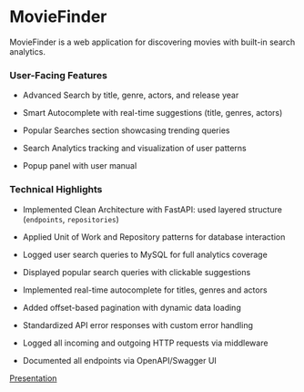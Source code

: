 # MovieFinder

MovieFinder is a web application for discovering movies with built-in search analytics.

### User-Facing Features

- Advanced Search by title, genre, actors, and release year


- Smart Autocomplete with real-time suggestions (title, genres, actors) 


- Popular Searches section showcasing trending queries


- Search Analytics tracking and visualization of user patterns


- Popup panel with user manual

###   Technical Highlights

- Implemented Clean Architecture with FastAPI: used layered structure (`endpoints`, `repositories`)


- Applied Unit of Work and Repository patterns for database interaction


- Logged user search queries to MySQL for full analytics coverage


- Displayed popular search queries with clickable suggestions

 
- Implemented real-time autocomplete for titles, genres and actors


- Added offset-based pagination with dynamic data loading


- Standardized API error responses with custom error handling


- Logged all incoming and outgoing HTTP requests via middleware


- Documented all endpoints via OpenAPI/Swagger UI


[Presentation](https://docs.google.com/presentation/d/1BeDnwsOjoDTJx3C6l3Uev6zYfqT03Sb0Wf8BqadMFmg/edit?slide=id.p#slide=id.p)
